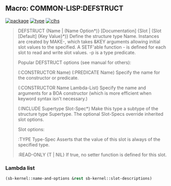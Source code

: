 ## Macro: COMMON-LISP:DEFSTRUCT
[![package](https://img.shields.io/badge/Package-COMMON--LISP-5f9ea0.svg?style=social&colorA=999999)](../) [![type](https://img.shields.io/badge/Type-Macro-5f9ea0.svg?style=social&colorA=999999)](../#macro) [![clhs](https://img.shields.io/badge/CLHS-DEFSTRUCT-5f9ea0.svg?style=social&colorA=999999)](http://www.lispworks.com/documentation/HyperSpec/Body/m_defstr.htm) 

> DEFSTRUCT {Name | (Name Option*)} [Documentation] {Slot | (Slot [Default] {Key Value}*)}
> Define the structure type Name. Instances are created by MAKE-<name>,
> which takes &KEY arguments allowing initial slot values to the specified.
> A SETF'able function <name>-<slot> is defined for each slot to read and
> write slot values. <name>-p is a type predicate.
> 
> Popular DEFSTRUCT options (see manual for others):
> 
> (:CONSTRUCTOR Name)
> (:PREDICATE Name)
> Specify the name for the constructor or predicate.
> 
> (:CONSTRUCTOR Name Lambda-List)
> Specify the name and arguments for a BOA constructor
> (which is more efficient when keyword syntax isn't necessary.)
> 
> (:INCLUDE Supertype Slot-Spec*)
> Make this type a subtype of the structure type Supertype. The optional
> Slot-Specs override inherited slot options.
> 
> Slot options:
> 
> :TYPE Type-Spec
> Asserts that the value of this slot is always of the specified type.
> 
> :READ-ONLY {T | NIL}
> If true, no setter function is defined for this slot.

### Lambda list
```cl
(sb-kernel::name-and-options &rest sb-kernel::slot-descriptions)
```
